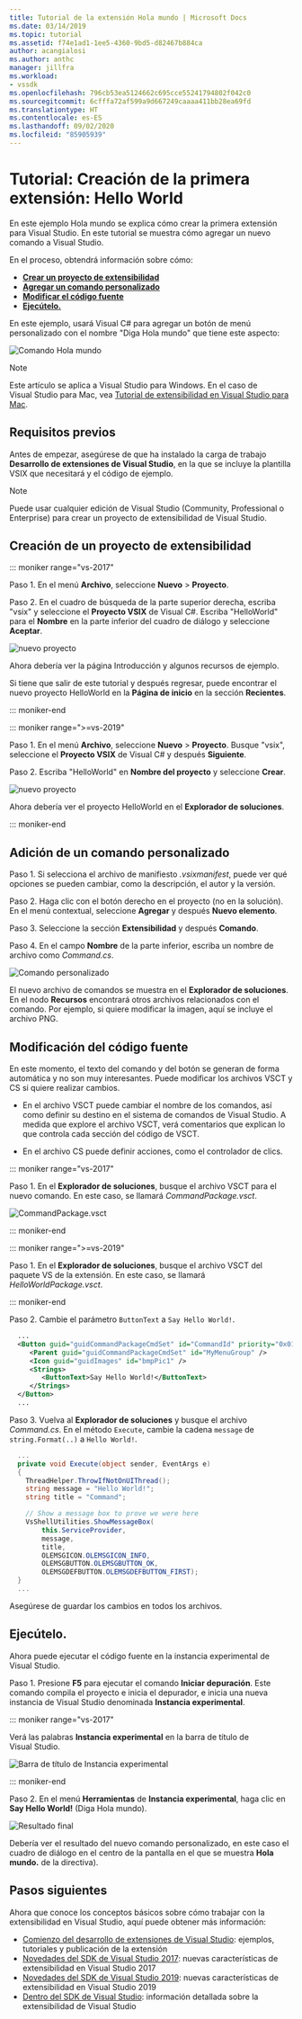 ```yaml
---
title: Tutorial de la extensión Hola mundo | Microsoft Docs
ms.date: 03/14/2019
ms.topic: tutorial
ms.assetid: f74e1ad1-1ee5-4360-9bd5-d82467b884ca
author: acangialosi
ms.author: anthc
manager: jillfra
ms.workload:
- vssdk
ms.openlocfilehash: 796cb53ea5124662c695cce55241794802f042c0
ms.sourcegitcommit: 6cfffa72af599a9d667249caaaa411bb28ea69fd
ms.translationtype: HT
ms.contentlocale: es-ES
ms.lasthandoff: 09/02/2020
ms.locfileid: "85905939"
---
```

# <a name="tutorial---create-your-first-extension-hello-world"></a>Tutorial: Creación de la primera extensión: Hello World

En este ejemplo Hola mundo se explica cómo crear la primera extensión para Visual Studio. En este tutorial se muestra cómo agregar un nuevo comando a Visual Studio.

En el proceso, obtendrá información sobre cómo:

* **[Crear un proyecto de extensibilidad](#create-an-extensibility-project)**
* **[Agregar un comando personalizado](#add-a-custom-command)**
* **[Modificar el código fuente](#modify-the-source-code)**
* **[Ejecútelo.](#run-it)**

En este ejemplo, usará Visual C# para agregar un botón de menú personalizado con el nombre "Diga Hola mundo" que tiene este aspecto:

![Comando Hola mundo](media/hello-world-say-hello-world.png)

> [!NOTE]
> Este artículo se aplica a Visual Studio para Windows. En el caso de Visual Studio para Mac, vea [Tutorial de extensibilidad en Visual Studio para Mac](/visualstudio/mac/extending-visual-studio-mac-walkthrough).

## <a name="prerequisites"></a>Requisitos previos

Antes de empezar, asegúrese de que ha instalado la carga de trabajo **Desarrollo de extensiones de Visual Studio**, en la que se incluye la plantilla VSIX que necesitará y el código de ejemplo.

> [!NOTE]
> Puede usar cualquier edición de Visual Studio (Community, Professional o Enterprise) para crear un proyecto de extensibilidad de Visual Studio.

## <a name="create-an-extensibility-project"></a>Creación de un proyecto de extensibilidad

::: moniker range="vs-2017"

Paso 1. En el menú **Archivo**, seleccione **Nuevo** > **Proyecto**.

Paso 2. En el cuadro de búsqueda de la parte superior derecha, escriba "vsix" y seleccione el **Proyecto VSIX** de Visual C#. Escriba "HelloWorld" para el **Nombre** en la parte inferior del cuadro de diálogo y seleccione **Aceptar**.

![nuevo proyecto](media/hello-world-new-project.png)

Ahora debería ver la página Introducción y algunos recursos de ejemplo.

Si tiene que salir de este tutorial y después regresar, puede encontrar el nuevo proyecto HelloWorld en la **Página de inicio** en la sección **Recientes**.

::: moniker-end

::: moniker range=">=vs-2019"

Paso 1. En el menú **Archivo**, seleccione **Nuevo** > **Proyecto**. Busque "vsix", seleccione el **Proyecto VSIX** de Visual C# y después **Siguiente**.

Paso 2. Escriba "HelloWorld" en **Nombre del proyecto** y seleccione **Crear**.

![nuevo proyecto](media/hello-world-new-project-2019.png)

Ahora debería ver el proyecto HelloWorld en el **Explorador de soluciones**.

::: moniker-end

## <a name="add-a-custom-command"></a>Adición de un comando personalizado

Paso 1. Si selecciona el archivo de manifiesto *.vsixmanifest*, puede ver qué opciones se pueden cambiar, como la descripción, el autor y la versión.

Paso 2. Haga clic con el botón derecho en el proyecto (no en la solución). En el menú contextual, seleccione **Agregar** y después **Nuevo elemento**.

Paso 3. Seleccione la sección **Extensibilidad** y después **Comando**.

Paso 4. En el campo **Nombre** de la parte inferior, escriba un nombre de archivo como *Command.cs*.

![Comando personalizado](media/hello-world-vsix-command.png)

El nuevo archivo de comandos se muestra en el **Explorador de soluciones**. En el nodo **Recursos** encontrará otros archivos relacionados con el comando. Por ejemplo, si quiere modificar la imagen, aquí se incluye el archivo PNG.

## <a name="modify-the-source-code"></a>Modificación del código fuente

En este momento, el texto del comando y del botón se generan de forma automática y no son muy interesantes. Puede modificar los archivos VSCT y CS si quiere realizar cambios.

* En el archivo VSCT puede cambiar el nombre de los comandos, así como definir su destino en el sistema de comandos de Visual Studio. A medida que explore el archivo VSCT, verá comentarios que explican lo que controla cada sección del código de VSCT.

* En el archivo CS puede definir acciones, como el controlador de clics.

::: moniker range="vs-2017"

Paso 1. En el **Explorador de soluciones**, busque el archivo VSCT para el nuevo comando. En este caso, se llamará *CommandPackage.vsct*.

![CommandPackage.vsct](media/hello-world-command-package-vsct.png)

::: moniker-end

::: moniker range=">=vs-2019"

Paso 1. En el **Explorador de soluciones**, busque el archivo VSCT del paquete VS de la extensión. En este caso, se llamará *HelloWorldPackage.vsct*.

::: moniker-end

Paso 2. Cambie el parámetro `ButtonText` a `Say Hello World!`.

```xml
  ...
  <Button guid="guidCommandPackageCmdSet" id="CommandId" priority="0x0100" type="Button">
     <Parent guid="guidCommandPackageCmdSet" id="MyMenuGroup" />
     <Icon guid="guidImages" id="bmpPic1" />
     <Strings>
        <ButtonText>Say Hello World!</ButtonText>
     </Strings>
  </Button>
  ...
```

Paso 3. Vuelva al **Explorador de soluciones** y busque el archivo *Command.cs*. En el método `Execute`, cambie la cadena `message` de `string.Format(..)` a `Hello World!`.

```csharp
  ...
  private void Execute(object sender, EventArgs e)
  {
    ThreadHelper.ThrowIfNotOnUIThread();
    string message = "Hello World!";
    string title = "Command";

    // Show a message box to prove we were here
    VsShellUtilities.ShowMessageBox(
        this.ServiceProvider,
        message,
        title,
        OLEMSGICON.OLEMSGICON_INFO,
        OLEMSGBUTTON.OLEMSGBUTTON_OK,
        OLEMSGDEFBUTTON.OLEMSGDEFBUTTON_FIRST);
  }
  ...
```

Asegúrese de guardar los cambios en todos los archivos.

## <a name="run-it"></a>Ejecútelo.

Ahora puede ejecutar el código fuente en la instancia experimental de Visual Studio.

Paso 1. Presione **F5** para ejecutar el comando **Iniciar depuración**. Este comando compila el proyecto e inicia el depurador, e inicia una nueva instancia de Visual Studio denominada **Instancia experimental**.

::: moniker range="vs-2017"

Verá las palabras **Instancia experimental** en la barra de título de Visual Studio.

![Barra de título de Instancia experimental](media/hello-world-exp-instance.png)

::: moniker-end

Paso 2. En el menú **Herramientas** de **Instancia experimental**, haga clic en **Say Hello World!** (Diga Hola mundo).

![Resultado final](media/hello-world-final-result.png)

Debería ver el resultado del nuevo comando personalizado, en este caso el cuadro de diálogo en el centro de la pantalla en el que se muestra **Hola mundo.** de la directiva).

## <a name="next-steps"></a>Pasos siguientes

Ahora que conoce los conceptos básicos sobre cómo trabajar con la extensibilidad en Visual Studio, aquí puede obtener más información:

* [Comienzo del desarrollo de extensiones de Visual Studio](starting-to-develop-visual-studio-extensions.md): ejemplos, tutoriales y publicación de la extensión
* [Novedades del SDK de Visual Studio 2017](what-s-new-in-the-visual-studio-2017-sdk.md): nuevas características de extensibilidad en Visual Studio 2017
* [Novedades del SDK de Visual Studio 2019](whats-new-visual-studio-2019-sdk.md): nuevas características de extensibilidad en Visual Studio 2019
* [Dentro del SDK de Visual Studio](internals/inside-the-visual-studio-sdk.md): información detallada sobre la extensibilidad de Visual Studio
